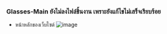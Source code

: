 ### **Glasses-Main ยังไม่ลงไฟล์ชิ้นงาน เพราะยังแก้ไขไม่เสร็จเรียบร้อย**
- หน้าหลักของเว็บไซต์
![image](https://user-images.githubusercontent.com/32282316/188274988-84a87177-946f-466d-a158-d77741a8a048.png)
